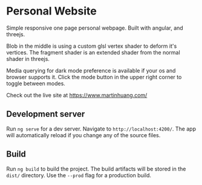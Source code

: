 # Personal Website

Simple responsive one page personal webpage.
Built with angular, and threejs.

Blob in the middle is using a custom glsl vertex shader to deform it's vertices. The fragment shader is an extended shader from the normal shader in threejs.

Media querying for dark mode preference is available if your os and browser supports it. Click the mode button in the upper right corner to toggle between modes.

Check out the live site at https://www.martinhuang.com/

## Development server

Run `ng serve` for a dev server. Navigate to `http://localhost:4200/`. The app will automatically reload if you change any of the source files.

## Build

Run `ng build` to build the project. The build artifacts will be stored in the `dist/` directory. Use the `--prod` flag for a production build.

